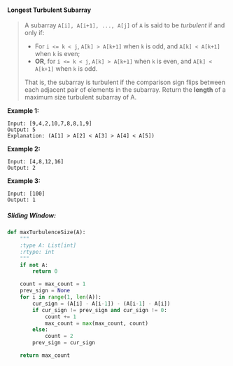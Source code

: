 #### Longest Turbulent Subarray

> A subarray `A[i], A[i+1], ..., A[j]` of `A` is said to be _turbulent_ if and only if:
>
> * For `i <= k < j`, `A[k] > A[k+1]` when `k` is odd, and `A[k] < A[k+1]` when `k` is even;
> * **OR**, for `i <= k < j`, `A[k] > A[k+1]` when `k` is even, and `A[k] < A[k+1]` when `k` is odd.
>
> That is, the subarray is turbulent if the comparison sign flips between each adjacent pair of elements in the subarray. Return the **length** of a maximum size turbulent subarray of A.

**Example 1:**

```
Input: [9,4,2,10,7,8,8,1,9]
Output: 5
Explanation: (A[1] > A[2] < A[3] > A[4] < A[5])
```

**Example 2:**

```
Input: [4,8,12,16]
Output: 2
```

**Example 3:**

```
Input: [100]
Output: 1
```

##### Sliding Window:

```py
def maxTurbulenceSize(A):
    """
    :type A: List[int]
    :rtype: int
    """
    if not A:
        return 0

    count = max_count = 1
    prev_sign = None
    for i in range(1, len(A)):
        cur_sign = (A[i] - A[i-1]) - (A[i-1] - A[i])
        if cur_sign != prev_sign and cur_sign != 0:
            count += 1
            max_count = max(max_count, count)                
        else:
            count = 2        
        prev_sign = cur_sign

    return max_count
```



